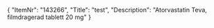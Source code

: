 {
  "ItemNr": "143266",
  "Title": "test",
  "Description": "Atorvastatin Teva, filmdragerad tablett 20 mg"
}